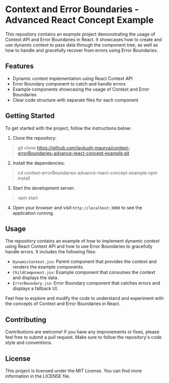 Context and Error Boundaries - Advanced React Concept Example
============================================================

This repository contains an example project demonstrating the usage of Context API and Error Boundaries in React. It showcases how to create and use dynamic context to pass data through the component tree, as well as how to handle and gracefully recover from errors using Error Boundaries.

Features
--------

- Dynamic context implementation using React Context API
- Error Boundary component to catch and handle errors
- Example components showcasing the usage of Context and Error Boundaries
- Clear code structure with separate files for each component

Getting Started
---------------

To get started with the project, follow the instructions below:

1. Clone the repository:

> git clone https://github.com/lavkush-maurya/context-errorBoundaries-advance-react-concept-example.git

2. Install the dependencies:
> cd context-errorBoundaries-advance-react-concept-example
> npm install

3. Start the development server:
> npm start


4. Open your browser and visit `http://localhost:3000` to see the application running.

Usage
-----

The repository contains an example of how to implement dynamic context using React Context API and how to use Error Boundaries to gracefully handle errors. It includes the following files:

- `DynamicContext.jsx`: Parent component that provides the context and renders the example components.
- `ChildComponent.jsx`: Example component that consumes the context and displays the data.
- `ErrorBoundary.jsx`: Error Boundary component that catches errors and displays a fallback UI.

Feel free to explore and modify the code to understand and experiment with the concepts of Context and Error Boundaries in React.

Contributing
------------

Contributions are welcome! If you have any improvements or fixes, please feel free to submit a pull request. Make sure to follow the repository's code style and conventions.

License
-------

This project is licensed under the MIT License. You can find more information in the LICENSE file.
